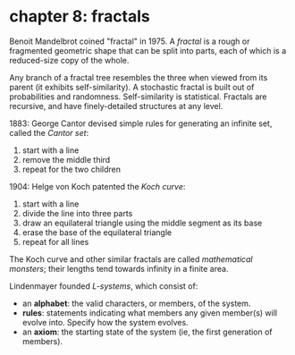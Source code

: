 # chapter 8: fractals
Benoit Mandelbrot coined "fractal" in 1975. A *fractal* is a rough or fragmented geometric shape that can be split into
parts, each of which is a reduced-size copy of the whole.

Any branch of a fractal tree resembles the three when viewed from its parent (it exhibits self-similarity). A
stochastic fractal is built out of probabilities and randomness. Self-similarity is statistical. Fractals are
recursive, and have finely-detailed structures at any level.

1883: George Cantor devised simple rules for generating an infinite set, called the *Cantor set*:

  1. start with a line
  2. remove the middle third
  3. repeat for the two children

1904: Helge von Koch patented the *Koch curve*:

  1. start with a line
  2. divide the line into three parts
  3. draw an equilateral triangle using the middle segment as its base
  4. erase the base of the equilateral triangle
  5. repeat for all lines

The Koch curve and other similar fractals are called *mathematical monsters*; their lengths tend towards infinity in a
finite area.

Lindenmayer founded *L-systems*, which consist of:

  * an **alphabet**: the valid characters, or members, of the system.
  * **rules**: statements indicating what members any given member(s) will evolve into. Specify how the system evolves.
  * an **axiom**: the starting state of the system (ie, the first generation of members).
